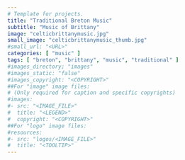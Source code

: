 ```yaml
---
# Template for projects.
title: "Traditional Breton Music"
subtitle: "Music of Brittany"
image: "celticbrittanymusic.jpg"
small_image: "celticbrittanymusic_thumb.jpg"
#small_url: "<URL>"
categories: [ "music" ]
tags: [ "breton", "brittany", "music", "traditional" ]
#images_directory; "images"
#images_static: "false"
#images_copyright: "<COPYRIGHT>"
##For "image" image files:
# (Only required for caption and specific copyrights)
#images:
#- src: "<IMAGE_FILE>"
#  title: "<LEGEND>"
#  copyright: "<COPYRIGHT>"
##For "logo" image files:
#resources:
#- src: "logos/<IMAGE_FILE>"
#  title: "<TOOLTIP>"
---
```


